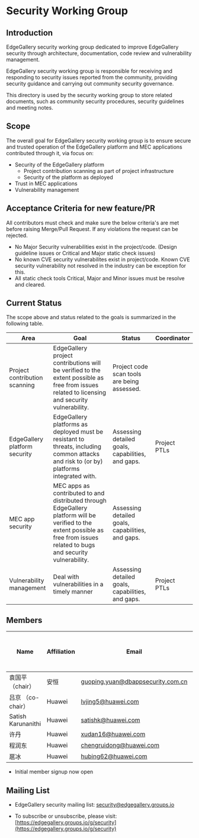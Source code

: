 # Security Working Group

## Introduction

EdgeGallery security working group dedicated to improve EdgeGallery security through architecture, documentation, code review and vulnerability management.

EdgeGallery security working group is responsible for receiving and responding to security issues reported from the community, providing security guidance and carrying out community security governance.

This directory is used by the security working group to store related documents, such as community security procedures, security guidelines and meeting notes.

## Scope

The overall goal for EdgeGallery security working group is to ensure secure and trusted operation of the EdgeGallery platform and MEC applications contributed through it, via focus on:

- Security of the EdgeGallery platform
  - Project contribution scanning as part of project infrastructure
  - Security of the platform as deployed
- Trust in MEC applications
- Vulnerability management

## Acceptance Criteria for new feature/PR

All contributors must check and make sure the below criteria's are met before raising Merge/Pull Request. If any violations the request can be rejected.

- No Major Security vulnerabilities exist in the project/code. (Design guideline issues or Critical and Major static check issues)
- No known CVE security vulnerabilites exist in project/code. Known CVE security vulnerability not resolved in the industry can be exception for this.
- All static check tools Critical, Major and Minor issues must be resolve and cleared.

## Current Status

The scope above and status related to the goals is summarized in the following table.

| **Area**                      | **Goal**                                                     | **Status**                                        | **Coordinator**                                              |
| ----------------------------- | ------------------------------------------------------------ | ------------------------------------------------- | ------------------------------------------------------------ |
| Project contribution scanning | EdgeGallery project contributions will be verified to the extent possible as free from issues related to licensing and security vulnerability. | Project code scan tools are being assessed.       |   |
| EdgeGallery platform security | EdgeGallery platforms as deployed must be resistant to threats, including common attacks and risk to (or by) platforms integrated with. | Assessing detailed goals, capabilities, and gaps. | Project PTLs                                                 |
| MEC app security              | MEC apps as contributed to and distributed through EdgeGallery platform will be verified to the extent possible as free from issues related to bugs and security vulnerability. | Assessing detailed goals, capabilities, and gaps. |                                                              |
| Vulnerability management      | Deal with vulnerabilities in a timely manner                 | Assessing detailed goals, capabilities, and gaps. | Project PTLs                                                 |

## Members
| **Name** | **Affiliation** | **Email**          |  **Self Nominate as Chair (Y/N)** | **Self Nominate as Co-Chair (Y/N)** |
|----------|-----------------|--------------------|-----------------------------------|-------------------------------------|
| 袁国平 （chair）   | 安恒   | guoping.yuan@dbappsecurity.com.cn |               -                   |                 -                  |
| 吕京 （co-chair）  | Huawei | lvjing5@huawei.com |               -                   |                 Y                  |
| Satish Karunanithi | Huawei | satishk@huawei.com |               -                   |                 -                  |
| 许丹               | Huawei | xudan16@huawei.com |               -                   |                 -         |
| 程润东             | Huawei | chengruidong@huawei.com |              -               |                 -         |
| 扈冰               | Huawei | hubing62@huawei.com |               -                  |                 -         | 


* Initial member signup now open

## Mailing List

* EdgeGallery security mailing list: security@edgegallery.groups.io

* To subscribe or unsubscribe, please visit: [https://edgegallery.groups.io/g/security](https://edgegallery.groups.io/g/security)
